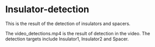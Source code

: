 # Insulator-detection
This is the result of the detection of insulators and spacers.

The video_detections.mp4 is the result of detection in the video. The detection targets include Insulator1, Insulator2 and Spacer.
